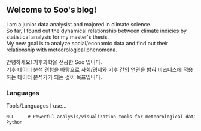 ## Welcome to Soo's blog!

I am a junior data analysist and majored in climate science.  
So far, I found out the dynamical relationship between climate indicies by statistical analysis for my master's thesis.  
My new goal is to analyze social/economic data and find out their relationship with meteorological phenomena.  
  
안녕하세요! 기후과학을 전공한 Soo 입니다.  
기후 데이터 분석 경험을 바탕으로 사회/경제와 기후 간의 연관을 밝혀 비즈니스에 적용하는 데이터 분석가가 되는 것이 목표입니다.

### Languages

Tools/Languages I use...

```markdown
NCL     # Powerful analysis/visualization tools for meteorological data. 
Python  
```
